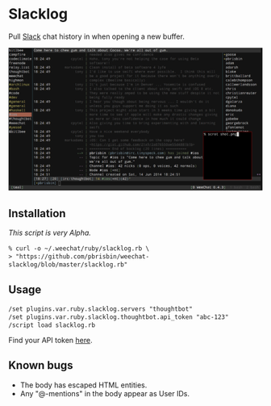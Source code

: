 # Slacklog

Pull [Slack][] chat history in when opening a new buffer.

[slack]: https://slack.com/

![shot](shot.png)

## Installation

*This script is very Alpha.*

```
% curl -o ~/.weechat/ruby/slacklog.rb \
> "https://github.com/pbrisbin/weechat-slacklog/blob/master/slacklog.rb"
```

## Usage

```
/set plugins.var.ruby.slacklog.servers "thoughtbot"
/set plugins.var.ruby.slacklog.thoughtbot.api_token "abc-123"
/script load slacklog.rb
```

Find your API token [here][docs].

[docs]: https://api.slack.com/

## Known bugs

- The body has escaped HTML entities.
- Any "@-mentions" in the body appear as User IDs.

